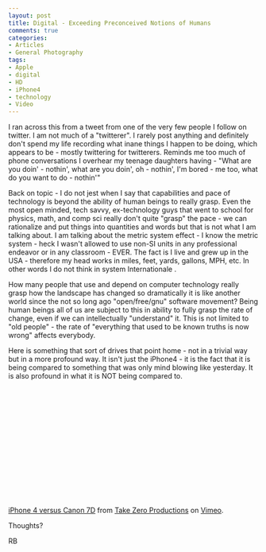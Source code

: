 ```yaml
---
layout: post
title: Digital - Exceeding Preconceived Notions of Humans
comments: true
categories:
- Articles
- General Photography
tags:
- Apple
- digital
- HD
- iPhone4
- technology
- Video
---
```

I ran across this from a tweet from one of the very few people I follow on twitter. I am not much of a "twitterer". I rarely post anything and definitely don't spend my life recording what inane things I happen to be doing, which appears to be - mostly twittering for twitterers. Reminds me too much of phone conversations I overhear my teenage daughters having - "What are you doin' - nothin', what are you doin', oh - nothin', I'm bored - me too, what do you want to do - nothin'"

Back on topic - I do not jest when I say that capabilities and pace of technology is beyond the ability of human beings to really grasp. Even the most open minded, tech savvy, ex-technology guys that went to school for physics, math, and comp sci really don't quite "grasp" the pace - we can rationalize and put things into quantities and words but that is not what I am talking about. I am talking about the metric system effect - I know the metric system - heck I wasn't allowed to use non-SI units in any professional endeavor or in any classroom - EVER. The fact is I live and grew up in the USA - therefore my head works in miles, feet, yards, gallons, MPH, etc. In other words I do not think in system Internationale .

How many people that use and depend on computer technology really grasp how the landscape has changed so dramatically it is like another world since the not so long ago "open/free/gnu" software movement? Being human beings all of us are subject to this in ability to fully grasp the rate of change, even if we can intellectually "understand" it. This is not limited to "old people" - the rate of "everything that used to be known truths is now wrong" affects everybody.

Here is something that sort of drives that point home - not in a trivial way but in a more profound way. It isn't just the iPhone4 - it is the fact that it is being compared to something that was only mind blowing like yesterday. It is also profound in what it is NOT being compared to.

<object classid="clsid:d27cdb6e-ae6d-11cf-96b8-444553540000" width="400" height="225" codebase="http://download.macromedia.com/pub/shockwave/cabs/flash/swflash.cab#version=6,0,40,0"><param name="allowfullscreen" value="true" /><param name="allowscriptaccess" value="always" /><param name="src" value="http://vimeo.com/moogaloop.swf?clip_id=12925855&amp;server=vimeo.com&amp;show_title=1&amp;show_byline=1&amp;show_portrait=0&amp;color=&amp;fullscreen=1" /><embed type="application/x-shockwave-flash" width="400" height="225" src="http://vimeo.com/moogaloop.swf?clip_id=12925855&amp;server=vimeo.com&amp;show_title=1&amp;show_byline=1&amp;show_portrait=0&amp;color=&amp;fullscreen=1" allowscriptaccess="always" allowfullscreen="true"></embed></object>

<a href="http://vimeo.com/12925855">iPhone 4 versus Canon 7D</a> from <a href="http://vimeo.com/takezero">Take Zero Productions</a> on <a href="http://vimeo.com">Vimeo</a>.

Thoughts?

RB